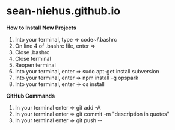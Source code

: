 # sean-niehus.github.io

**How to Install New Projects**
1.  Into your terminal, type => code~/.bashrc
2.  On line  4 of .bashrc file, enter => 
3.  Close .bashrc
4.  Close terminal
5.  Reopen terminal 
6.  Into your terminal, enter => sudo apt-get install subversion
7.  Into your terminal, enter => npm install -g opspark
8.  Into your terminal, enter => os install

**GitHub Commands**
1. In your terminal enter => git add -A
2. In your terminal enter => git commit -m "description in quotes"
3. In your terminal enter => git push
--